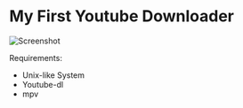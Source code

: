 # My First Youtube Downloader

![Screenshot](First.png)

Requirements:
* Unix-like System
* Youtube-dl
* mpv


